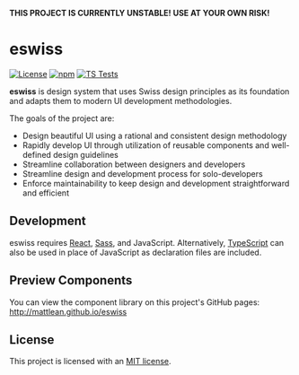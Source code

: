 **THIS PROJECT IS CURRENTLY UNSTABLE! USE AT YOUR OWN RISK!**

# eswiss

[![License](https://img.shields.io/badge/license-MIT-blue.svg)](https://github.com/mattlean/eswiss/blob/master/LICENSE) [![npm](https://img.shields.io/npm/v/eswiss.svg?colorB=brightgreen)](https://npmjs.com/package/eswiss) [![TS Tests](https://github.com/mattlean/eswiss/workflows/TS%20Tests/badge.svg)](https://github.com/mattlean/eswiss/actions)

**eswiss** is design system that uses Swiss design principles as its foundation and adapts them to modern UI development methodologies.

The goals of the project are:

- Design beautiful UI using a rational and consistent design methodology
- Rapidly develop UI through utilization of reusable components and well-defined design guidelines
- Streamline collaboration between designers and developers
- Streamline design and development process for solo-developers
- Enforce maintainability to keep design and development straightforward and efficient

## Development

eswiss requires [React](https://github.com/facebook/react), [Sass](https://github.com/sass/sass), and JavaScript. Alternatively, [TypeScript](https://github.com/microsoft/TypeScript) can also be used in place of JavaScript as declaration files are included.

## Preview Components

You can view the component library on this project's GitHub pages: http://mattlean.github.io/eswiss

## License

This project is licensed with an [MIT license](https://github.com/mattlean/eswiss/blob/master/LICENSE).
